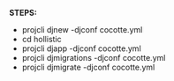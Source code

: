 **STEPS:**

* projcli djnew -djconf cocotte.yml
* cd hollistic
* projcli djapp -djconf cocotte.yml
* projcli djmigrations -djconf cocotte.yml
* projcli djmigrate -djconf cocotte.yml
